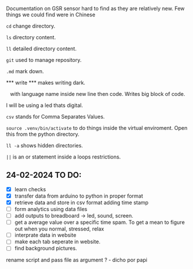 Documentation on GSR sensor hard to find as they are relatively new. Few things we could find were in Chinese

`cd` change directory.

`ls` directory content.

`ll` detailed directory content.

`git` used to manage repository.

`.md` mark down.

*** write *** makes writing dark.


``` ``` with language name inside new line then code. Writes big block of code.

I will be using a led thats digital.

`csv` stands for Comma Separates Values.

`source .venv/bin/activate` to do things inside the virtual enviroment. Open this from the python directory.

`ll -a`  shows hidden directories.

`||` is an or statement inside a loops restrictions.



## 24-02-2024 TO DO:
- [X] learn checks
- [X] transfer data from arduino to python in proper format
- [X] retrieve data and store in csv format adding time stamp
- [ ] form analytics using data files
- [ ] add outputs to breadboard -> led, sound, screen.
- [ ] get a average value over a specific time spam. To get a mean to figure out when you normal, stressed, relax
- [ ] interprate data in website
- [ ] make each tab seperate in website.
- [ ] find background pictures.

rename script and pass file as argument ? - dicho por papi
